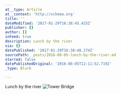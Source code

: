 ```yaml
---
at__type: Article
at__context: 'http://schema.org'
title: ''
dateModified: '2017-01-29T16:38:45.425Z'
publisher: {}
author: []
inFeed: true
description: Lunch by the river
via: {}
datePublished: '2017-01-29T16:38:48.274Z'
sourcePath: _posts/2016-08-05-lunch-by-the-river.md
starred: false
datePublishedOriginal: '2016-08-05T12:11:52.719Z'
_type: Blurb

---
```

Lunch by the river
![Tower Bridge](https://the-grid-user-content.s3-us-west-2.amazonaws.com/df2f7615-e61a-4ab5-b0b5-dad32951828b.jpg)